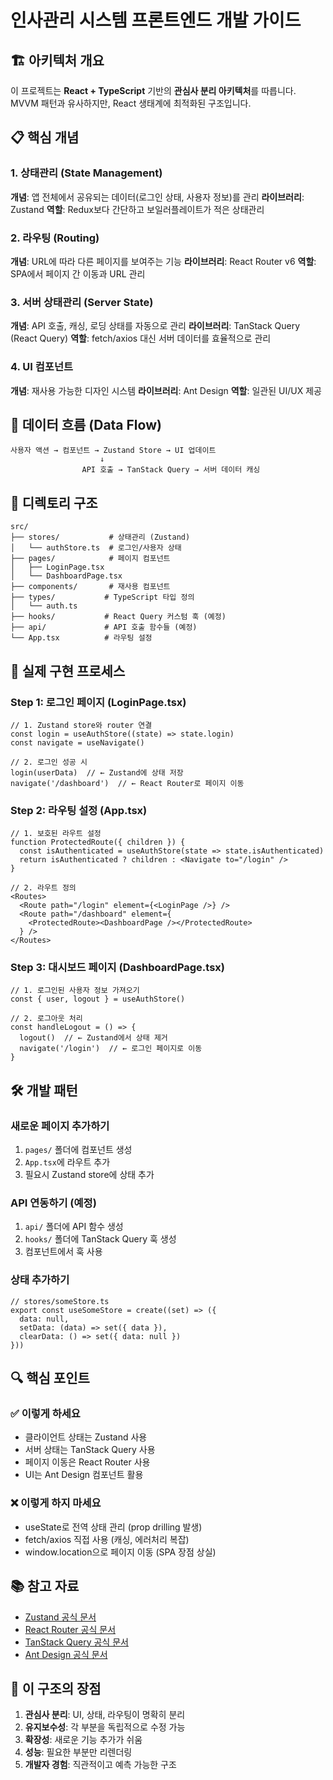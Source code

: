 # 인사관리 시스템 프론트엔드 개발 가이드

## 🏗️ 아키텍처 개요

이 프로젝트는 **React + TypeScript** 기반의 **관심사 분리 아키텍처**를 따릅니다.
MVVM 패턴과 유사하지만, React 생태계에 최적화된 구조입니다.

## 📋 핵심 개념

### 1. **상태관리 (State Management)**
**개념**: 앱 전체에서 공유되는 데이터(로그인 상태, 사용자 정보)를 관리
**라이브러리**: Zustand
**역할**: Redux보다 간단하고 보일러플레이트가 적은 상태관리

### 2. **라우팅 (Routing)**
**개념**: URL에 따라 다른 페이지를 보여주는 기능
**라이브러리**: React Router v6
**역할**: SPA에서 페이지 간 이동과 URL 관리

### 3. **서버 상태관리 (Server State)**
**개념**: API 호출, 캐싱, 로딩 상태를 자동으로 관리
**라이브러리**: TanStack Query (React Query)
**역할**: fetch/axios 대신 서버 데이터를 효율적으로 관리

### 4. **UI 컴포넌트**
**개념**: 재사용 가능한 디자인 시스템
**라이브러리**: Ant Design
**역할**: 일관된 UI/UX 제공

## 🔄 데이터 흐름 (Data Flow)

```
사용자 액션 → 컴포넌트 → Zustand Store → UI 업데이트
                    ↓
                API 호출 → TanStack Query → 서버 데이터 캐싱
```

## 📁 디렉토리 구조

```
src/
├── stores/           # 상태관리 (Zustand)
│   └── authStore.ts  # 로그인/사용자 상태
├── pages/            # 페이지 컴포넌트
│   ├── LoginPage.tsx
│   └── DashboardPage.tsx
├── components/       # 재사용 컴포넌트
├── types/           # TypeScript 타입 정의
│   └── auth.ts
├── hooks/           # React Query 커스텀 훅 (예정)
├── api/             # API 호출 함수들 (예정)
└── App.tsx          # 라우팅 설정
```

## 🚀 실제 구현 프로세스

### Step 1: 로그인 페이지 (LoginPage.tsx)
```tsx
// 1. Zustand store와 router 연결
const login = useAuthStore((state) => state.login)
const navigate = useNavigate()

// 2. 로그인 성공 시
login(userData)  // ← Zustand에 상태 저장
navigate('/dashboard')  // ← React Router로 페이지 이동
```

### Step 2: 라우팅 설정 (App.tsx)
```tsx
// 1. 보호된 라우트 설정
function ProtectedRoute({ children }) {
  const isAuthenticated = useAuthStore(state => state.isAuthenticated)
  return isAuthenticated ? children : <Navigate to="/login" />
}

// 2. 라우트 정의
<Routes>
  <Route path="/login" element={<LoginPage />} />
  <Route path="/dashboard" element={
    <ProtectedRoute><DashboardPage /></ProtectedRoute>
  } />
</Routes>
```

### Step 3: 대시보드 페이지 (DashboardPage.tsx)
```tsx
// 1. 로그인된 사용자 정보 가져오기
const { user, logout } = useAuthStore()

// 2. 로그아웃 처리
const handleLogout = () => {
  logout()  // ← Zustand에서 상태 제거
  navigate('/login')  // ← 로그인 페이지로 이동
}
```

## 🛠️ 개발 패턴

### 새로운 페이지 추가하기
1. `pages/` 폴더에 컴포넌트 생성
2. `App.tsx`에 라우트 추가
3. 필요시 Zustand store에 상태 추가

### API 연동하기 (예정)
1. `api/` 폴더에 API 함수 생성
2. `hooks/` 폴더에 TanStack Query 훅 생성
3. 컴포넌트에서 훅 사용

### 상태 추가하기
```tsx
// stores/someStore.ts
export const useSomeStore = create((set) => ({
  data: null,
  setData: (data) => set({ data }),
  clearData: () => set({ data: null })
}))
```

## 🔍 핵심 포인트

### ✅ 이렇게 하세요
- 클라이언트 상태는 Zustand 사용
- 서버 상태는 TanStack Query 사용
- 페이지 이동은 React Router 사용
- UI는 Ant Design 컴포넌트 활용

### ❌ 이렇게 하지 마세요
- useState로 전역 상태 관리 (prop drilling 발생)
- fetch/axios 직접 사용 (캐싱, 에러처리 복잡)
- window.location으로 페이지 이동 (SPA 장점 상실)

## 📚 참고 자료

- [Zustand 공식 문서](https://zustand-demo.pmnd.rs/)
- [React Router 공식 문서](https://reactrouter.com/)
- [TanStack Query 공식 문서](https://tanstack.com/query/)
- [Ant Design 공식 문서](https://ant.design/)

## 🎯 이 구조의 장점

1. **관심사 분리**: UI, 상태, 라우팅이 명확히 분리
2. **유지보수성**: 각 부분을 독립적으로 수정 가능
3. **확장성**: 새로운 기능 추가가 쉬움
4. **성능**: 필요한 부분만 리렌더링
5. **개발자 경험**: 직관적이고 예측 가능한 구조